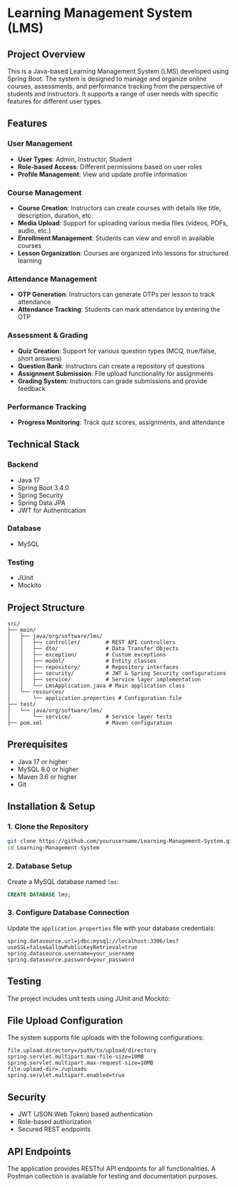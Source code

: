 # Learning Management System (LMS)

## Project Overview
This is a Java-based Learning Management System (LMS) developed using Spring Boot. The system is designed to manage and organize online courses, assessments, and performance tracking from the perspective of students and instructors. It supports a range of user needs with specific features for different user types.

## Features

### User Management
- **User Types**: Admin, Instructor, Student
- **Role-based Access**: Different permissions based on user roles
- **Profile Management**: View and update profile information

### Course Management
- **Course Creation**: Instructors can create courses with details like title, description, duration, etc.
- **Media Upload**: Support for uploading various media files (videos, PDFs, audio, etc.)
- **Enrollment Management**: Students can view and enroll in available courses
- **Lesson Organization**: Courses are organized into lessons for structured learning

### Attendance Management
- **OTP Generation**: Instructors can generate OTPs per lesson to track attendance
- **Attendance Tracking**: Students can mark attendance by entering the OTP

### Assessment & Grading
- **Quiz Creation**: Support for various question types (MCQ, true/false, short answers)
- **Question Bank**: Instructors can create a repository of questions
- **Assignment Submission**: File upload functionality for assignments
- **Grading System**: Instructors can grade submissions and provide feedback

### Performance Tracking
- **Progress Monitoring**: Track quiz scores, assignments, and attendance

## Technical Stack

### Backend
- Java 17
- Spring Boot 3.4.0
- Spring Security
- Spring Data JPA
- JWT for Authentication

### Database
- MySQL

### Testing
- JUnit
- Mockito

## Project Structure
```
src/
├── main/
│   ├── java/org/software/lms/
│   │   ├── controller/        # REST API controllers
│   │   ├── dto/               # Data Transfer Objects
│   │   ├── exception/         # Custom exceptions
│   │   ├── model/             # Entity classes
│   │   ├── repository/        # Repository interfaces
│   │   ├── security/          # JWT & Spring Security configurations
│   │   ├── service/           # Service layer implementation
│   │   └── LmsApplication.java # Main application class
│   └── resources/
│       └── application.properties # Configuration file
├── test/
│   └── java/org/software/lms/
│       └── service/           # Service layer tests
├── pom.xml                    # Maven configuration
```

## Prerequisites
- Java 17 or higher
- MySQL 8.0 or higher
- Maven 3.6 or higher
- Git

## Installation & Setup

### 1. Clone the Repository
```bash
git clone https://github.com/yourusername/Learning-Management-System.git
cd Learning-Management-System
```

### 2. Database Setup
Create a MySQL database named `lms`:
```sql
CREATE DATABASE lms;
```

### 3. Configure Database Connection
Update the `application.properties` file with your database credentials:
```properties
spring.datasource.url=jdbc:mysql://localhost:3306/lms?useSSL=false&allowPublicKeyRetrieval=true
spring.datasource.username=your_username
spring.datasource.password=your_password
```

## Testing
The project includes unit tests using JUnit and Mockito:

## File Upload Configuration
The system supports file uploads with the following configurations:
```properties
file.upload.directory=/path/to/upload/directory
spring.servlet.multipart.max-file-size=10MB
spring.servlet.multipart.max-request-size=10MB
file.upload-dir=./uploads
spring.servlet.multipart.enabled=true
```

## Security
- JWT (JSON Web Token) based authentication
- Role-based authorization
- Secured REST endpoints

## API Endpoints
The application provides RESTful API endpoints for all functionalities. A Postman collection is available for testing and documentation purposes.
